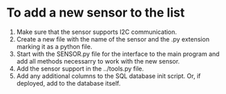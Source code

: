 # To add a new sensor to the list

1. Make sure that the sensor supports I2C communication.
2. Create a new file with the name of the sensor and the .py extension marking it as a python file.
3. Start with the SENSOR.py file for the interface to the main program and add all methods necessarry to work with the new sensor.
4. Add the sensor support in the ../tools.py file.
5. Add any additional columns to the SQL database init script. Or, if deployed, add to the database itself.
